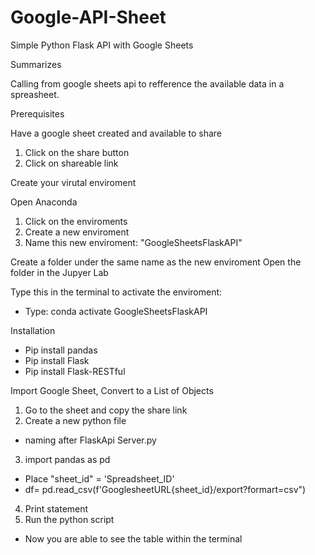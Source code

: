 # Google-API-Sheet

Simple Python Flask API with Google Sheets

Summarizes

Calling from google sheets api to refference the available data in a spreasheet.  

Prerequisites

Have a google sheet created and available to share
1. Click on the share button
2. Click on shareable link 

Create your virutal enviroment

Open Anaconda
1. Click on the enviroments
2. Create a new enviroment
3. Name this new enviroment: "GoogleSheetsFlaskAPI"

Create a folder under the same name as the new enviroment
Open the folder in the Jupyer Lab

Type this in the terminal to activate the enviroment: 
- Type: conda activate GoogleSheetsFlaskAPI 

Installation

- Pip install pandas
- Pip install Flask
- Pip install Flask-RESTful

Import Google Sheet, Convert to a List of Objects

1. Go to the sheet and copy the share link
2. Create a new python file
- naming after FlaskApi Server.py
3. import pandas as pd
- Place "sheet_id" = 'Spreadsheet_ID'
- df= pd.read_csv(f'GooglesheetURL{sheet_id}/export?formart=csv")
4. Print statement 
5. Run the python script 
- Now you are able to see the table within the terminal
  

